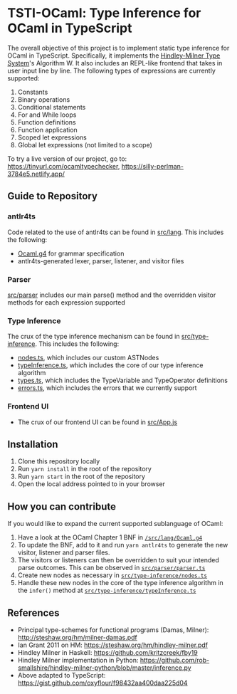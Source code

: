 # TSTI-OCaml: Type Inference for OCaml in TypeScript

The overall objective of this project is to implement static type inference for OCaml in TypeScript. Specifically, it implements the [Hindley-Milner Type System](https://en.wikipedia.org/wiki/Hindley%E2%80%93Milner_type_system)'s Algorithm W. It also includes an REPL-like frontend that takes in user input line by line. The following types of expressions are currently supported:
1. Constants
2. Binary operations
3. Conditional statements
4. For and While loops
5. Function definitions
6. Function application
7. Scoped let expressions
8. Global let expressions (not limited to a scope)

To try a live version of our project, go to: https://tinyurl.com/ocamltypechecker, https://silly-perlman-3784e5.netlify.app/

## Guide to Repository
### antlr4ts
Code related to the use of antlr4ts can be found in [src/lang](src/lang). This includes the following:
- [Ocaml.g4](src/lang/Ocaml.g4) for grammar specification
- antlr4ts-generated lexer, parser, listener, and visitor files

### Parser
[src/parser](src/parser) includes our main parse() method and the overridden visitor methods for each expression supported

### Type Inference
The crux of the type inference mechanism can be found in [src/type-inference](src/type-inference). This includes the following:
- [nodes.ts](src/type-inference/nodes.ts), which includes our custom ASTNodes
- [typeInference.ts](src/type-inference/typeInference.ts), which includes the core of our type inference algorithm
- [types.ts](src/type-inference/types.ts), which includes the TypeVariable and TypeOperator definitions
- [errors.ts](src/type-inference/errors.ts), which includes the errors that we currently support

### Frontend UI
- The crux of our frontend UI can be found in [src/App.js](src/App.js)

## Installation

1. Clone this repository locally
2. Run `yarn install` in the root of the repository
3. Run `yarn start` in the root of the repository
4. Open the local address pointed to in your browser

## How you can contribute

If you would like to expand the current supported sublanguage of OCaml: 
1. Have a look at the OCaml Chapter 1 BNF in [`/src/lang/Ocaml.g4`](src/lang/Ocaml.g4)
2. To update the BNF, add to it and run `yarn antlr4ts` to generate the new visitor, listener and parser files. 
3. The visitors or listeners can then be overridden to suit your intended parse outcomes. This can be observed in [`src/parser/parser.ts`](src/parser/parser.ts)
4. Create new nodes as necessary in [`src/type-inference/nodes.ts`](src/type-inference/nodes.ts)
5. Handle these new nodes in the core of the type inference algorithm in the `infer()` method at [`src/type-inference/typeInference.ts`](src/type-inference/typeInference.ts)

## References

- Principal type-schemes for functional programs (Damas, Milner): http://steshaw.org/hm/milner-damas.pdf
- Ian Grant 2011 on HM: https://steshaw.org/hm/hindley-milner.pdf
- Hindley Milner in Haskell: https://github.com/kritzcreek/fby19
- Hindley Milner implementation in Python: https://github.com/rob-smallshire/hindley-milner-python/blob/master/inference.py
- Above adapted to TypeScript: https://gist.github.com/oxyflour/f98432aa400daa225d04
